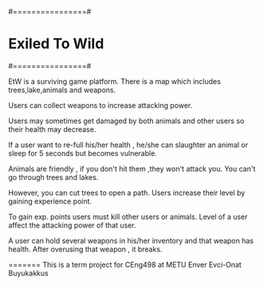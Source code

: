 
#================#
# Exiled To Wild #
#================#

EtW is a surviving game platform. There is a map which includes trees,lake,animals and weapons. 

Users can collect weapons to increase attacking power. 

Users may sometimes get damaged by both animals and other users so their health may decrease. 

If a user want to re-full his/her health , he/she can slaughter an animal or sleep for 5 seconds but becomes vulnerable.

Animals are friendly , if you don't hit them ,they won't attack you. You can't go through trees and lakes. 

However, you can cut trees to open a path. Users increase their level by gaining experience point. 

To gain exp. points users must kill other users or animals. Level of a user affect the attacking power of that user.

A user can hold several weapons in his/her inventory and that weapon has health. After overusing that weapon , it breaks.



=======
This is a term project for CEng498 at METU
Enver Evci-Onat Buyukakkus
